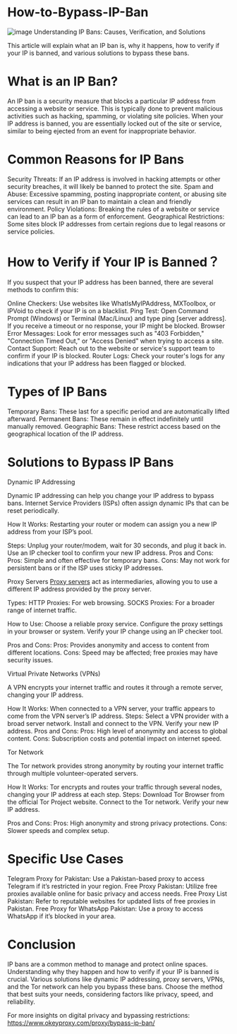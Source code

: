 # How-to-Bypass-IP-Ban
![image](https://github.com/user-attachments/assets/8cdb596e-1248-44f8-b8cd-a2085314707b)
Understanding IP Bans: Causes, Verification, and Solutions

This article will explain what an IP ban is, why it happens, how to verify if your IP is banned, and various solutions to bypass these bans.

# What is an IP Ban?
An IP ban is a security measure that blocks a particular IP address from accessing a website or service. This is typically done to prevent malicious activities such as hacking, spamming, or violating site policies. When your IP address is banned, you are essentially locked out of the site or service, similar to being ejected from an event for inappropriate behavior.

# Common Reasons for IP Bans
Security Threats: If an IP address is involved in hacking attempts or other security breaches, it will likely be banned to protect the site.
Spam and Abuse: Excessive spamming, posting inappropriate content, or abusing site services can result in an IP ban to maintain a clean and friendly environment.
Policy Violations: Breaking the rules of a website or service can lead to an IP ban as a form of enforcement.
Geographical Restrictions: Some sites block IP addresses from certain regions due to legal reasons or service policies.

# How to Verify if Your IP is Banned？
If you suspect that your IP address has been banned, there are several methods to confirm this:

Online Checkers: Use websites like WhatIsMyIPAddress, MXToolbox, or IPVoid to check if your IP is on a blacklist.
Ping Test: Open Command Prompt (Windows) or Terminal (Mac/Linux) and type ping [server address]. If you receive a timeout or no response, your IP might be blocked.
Browser Error Messages: Look for error messages such as "403 Forbidden," "Connection Timed Out," or "Access Denied" when trying to access a site.
Contact Support: Reach out to the website or service's support team to confirm if your IP is blocked.
Router Logs: Check your router's logs for any indications that your IP address has been flagged or blocked.

# Types of IP Bans
Temporary Bans: These last for a specific period and are automatically lifted afterward.
Permanent Bans: These remain in effect indefinitely until manually removed.
Geographic Bans: These restrict access based on the geographical location of the IP address.

# Solutions to Bypass IP Bans
Dynamic IP Addressing

Dynamic IP addressing can help you change your IP address to bypass bans. Internet Service Providers (ISPs) often assign dynamic IPs that can be reset periodically.

How It Works: Restarting your router or modem can assign you a new IP address from your ISP’s pool.

Steps:
Unplug your router/modem, wait for 30 seconds, and plug it back in.
Use an IP checker tool to confirm your new IP address.
Pros and Cons:
Pros: Simple and often effective for temporary bans.
Cons: May not work for persistent bans or if the ISP uses sticky IP addresses.

Proxy Servers
[Proxy servers](https://www.okeyproxy.com/en) act as intermediaries, allowing you to use a different IP address provided by the proxy server.

Types:
HTTP Proxies: For web browsing.
SOCKS Proxies: For a broader range of internet traffic.

How to Use:
Choose a reliable proxy service.
Configure the proxy settings in your browser or system.
Verify your IP change using an IP checker tool.

Pros and Cons:
Pros: Provides anonymity and access to content from different locations.
Cons: Speed may be affected; free proxies may have security issues.

Virtual Private Networks (VPNs)

A VPN encrypts your internet traffic and routes it through a remote server, changing your IP address.

How It Works: When connected to a VPN server, your traffic appears to come from the VPN server’s IP address.
Steps:
Select a VPN provider with a broad server network.
Install and connect to the VPN.
Verify your new IP address.
Pros and Cons:
Pros: High level of anonymity and access to global content.
Cons: Subscription costs and potential impact on internet speed.

Tor Network

The Tor network provides strong anonymity by routing your internet traffic through multiple volunteer-operated servers.

How It Works: Tor encrypts and routes your traffic through several nodes, changing your IP address at each step.
Steps:
Download Tor Browser from the official Tor Project website.
Connect to the Tor network.
Verify your new IP address.

Pros and Cons:
Pros: High anonymity and strong privacy protections.
Cons: Slower speeds and complex setup.

# Specific Use Cases
Telegram Proxy for Pakistan: Use a Pakistan-based proxy to access Telegram if it’s restricted in your region.
Free Proxy Pakistan: Utilize free proxies available online for basic privacy and access needs.
Free Proxy List Pakistan: Refer to reputable websites for updated lists of free proxies in Pakistan.
Free Proxy for WhatsApp Pakistan: Use a proxy to access WhatsApp if it’s blocked in your area.

# Conclusion
IP bans are a common method to manage and protect online spaces. Understanding why they happen and how to verify if your IP is banned is crucial. Various solutions like dynamic IP addressing, proxy servers, VPNs, and the Tor network can help you bypass these bans. Choose the method that best suits your needs, considering factors like privacy, speed, and reliability.

For more insights on digital privacy and bypassing restrictions: https://www.okeyproxy.com/proxy/bypass-ip-ban/
